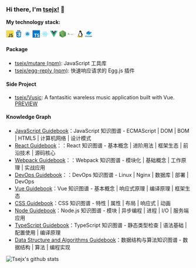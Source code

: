 ### Hi there, I'm [tsejx!](https://tsejx.github.io) 👋

**My technology stack:**  

<code><img height="20" src="https://raw.githubusercontent.com/github/explore/80688e429a7d4ef2fca1e82350fe8e3517d3494d/topics/javascript/javascript.png"></code>
<code><img height="20" src="https://raw.githubusercontent.com/github/explore/5c058a388828bb5fde0bcafd4bc867b5bb3f26f3/topics/css/css.png"></code>
<code><img height="20" src="https://raw.githubusercontent.com/github/explore/5c058a388828bb5fde0bcafd4bc867b5bb3f26f3/topics/webpack/webpack.png"></code>
<code><img height="20" src="https://raw.githubusercontent.com/github/explore/80688e429a7d4ef2fca1e82350fe8e3517d3494d/topics/typescript/typescript.png"></code>
<code><img height="20" src="https://raw.githubusercontent.com/github/explore/80688e429a7d4ef2fca1e82350fe8e3517d3494d/topics/react/react.png"></code>
<code><img height="20" src="https://raw.githubusercontent.com/github/explore/5c058a388828bb5fde0bcafd4bc867b5bb3f26f3/topics/vue/vue.png"></code>
<code><img height="20" src="https://raw.githubusercontent.com/github/explore/80688e429a7d4ef2fca1e82350fe8e3517d3494d/topics/nodejs/nodejs.png"></code> 
<code><img height="20" src="https://raw.githubusercontent.com/github/explore/5c058a388828bb5fde0bcafd4bc867b5bb3f26f3/topics/mongodb/mongodb.png"></code> 
<code><img height="20" src="https://raw.githubusercontent.com/github/explore/5c058a388828bb5fde0bcafd4bc867b5bb3f26f3/topics/linux/linux.png"></code> 
<code><img height="20" src="https://raw.githubusercontent.com/github/explore/5c058a388828bb5fde0bcafd4bc867b5bb3f26f3/topics/docker/docker.png"></code> 

#### Package

+ [tsejx/mutare (npm)](https://github.com/tsejx/mutare): JavaScript 工具库
+ [tsejx/egg-reply (npm)](https://github.com/tsejx/egg-reply): 快速响应请求的 Egg.js 插件

#### Side Project

+ [tsejx/Vusic](https://github.com/tsejx/Vusic): A fantasitic wareless music application built with Vue. [PREVIEW](https://vusic.mrsingsing.com/#/singer)

#### Knowledge Graph

+ [JavaScript Guidebook](https://tsejx.github.io/javascript-guidebook/)：JavaScript 知识图谱 - ECMAScript | DOM | BOM | HTML5 | 计算机网络 | 设计模式 
+ [React Guidebook](https://tsejx.github.io/react-guidebook/)：：React 知识图谱 - 基本概念 | 进阶用法 | 框架生态 | 前沿技术 | 源码核心 
+ [Webpack Guidebook](https://tsejx.github.io/webpack-guidebook/)：：Webpack 知识图谱 - 模块化 | 基础概念 | 工作原理 | 实战应用 
+ [DevOps Guidebook](https://tsejx.github.io/devops-guidebook/)：：DevOps 知识图谱 - Linux | Nginx | 数据库 | 部署 | DevOps 
+ [Vue Guidebook](https://tsejx.github.io/vue-guidebook/)：Vue 知识图谱 - 基本概念 | 响应式原理 | 编译原理 | 框架生态 
+ [CSS Guidebook](https://tsejx.github.io/css-guidebook/)：CSS 知识图谱 - 特性 | 属性 | 布局 | 响应式 | 动画 
+ [Node Guidebook](https://tsejx.github.io/node-guidebook/)：Node.js 知识图谱 - 模块 | 异步编程 | 进程 | I/O | 服务端应用 
+ [TypeScript Guidebook](https://tsejx.github.io/typescript-guidebook/)：TypeScript 知识图谱 - 静态类型检查 | 语法基础 | 配置使用 | 编译原理 
+ [Data Structure and Algorithms Guidebook](https://tsejx.github.io/data-structure-and-algorithms-guidebook/)：数据结构与算法知识图谱 - 数据结构 | 算法 | 编程实现 

![Tsejx's github stats](https://github-readme-stats.vercel.app/api?username=tsejx&show_icons=true&hide_border=true)
